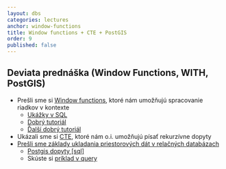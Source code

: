 ```yaml
---
layout: dbs
categories: lectures
anchor: window-functions
title: Window functions + CTE + PostGIS
order: 9
published: false
---
```

## Deviata prednáška (Window Functions, WITH, PostGIS)

* Prešli sme si [Window functions](/lectures/files/08.03_window_functions.pdf), ktoré nám umožňujú spracovanie riadkov v kontexte
  * [Ukážky v SQL](/lectures/files/08.03_window_functions.sql)
  * [Dobrý tutoriál](https://sqlschool.modeanalytics.com/advanced/window-functions/)
  * [Ďalší dobrý tutoriál](http://tapoueh.org/blog/2013/08/20-Window-Functions)
* Ukázali sme si [CTE](/lectures/files/09.02_WITH.pdf), ktoré nám o.i. umožňujú písať rekurzívne dopyty
* [Prešli sme základy ukladania priestorových dát v relačných databázach](/lectures/files/09.03_SpatialDB.pdf)
  * [Postgis dopyty [sql]](/lectures/files/09.03_SpatialDB_postgis_query.sql)
  * Skúste si [príklad v query](https://query.fiit.stuba.sk/week/98/schema/32)


